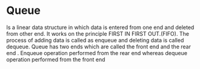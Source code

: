 # Queue
Is a linear data structure in which data is entered from one end and deleted from other end.
It works on the principle FIRST IN FIRST OUT.(FIFO).
The process of adding data is called as enqueue and deleting data is called dequeue.
Queue has two ends which are called the front end and the rear end . 
Enqueue operation performed  from the rear end whereas dequeue operation performed from the front end
